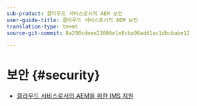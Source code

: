 ```yaml
---
sub-product: 클라우드 서비스로서의 AEM 보안
user-guide-title: 클라우드 서비스로서의 AEM 보안
translation-type: tm+mt
source-git-commit: 8a298cdeee23806e1e8cba90add1ac1dbcbabe12

---
```



# 보안 {#security}

+ [클라우드 서비스로서의 AEM을 위한 IMS 지원](ims-support.md)
